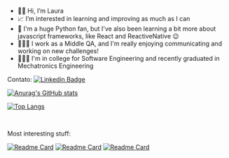 - 👋🏽 Hi, I’m Laura
- 📈 I’m interested in learning and improving as much as I can
- 🐍 I'm a huge Python fan, but I've also been learning a bit more about javascript frameworks, like React and ReactiveNative 😉
- 👩🏽‍💻 I work as a Middle QA, and I'm really enjoying communicating and working on new challenges!
- 👩🏽‍🎓 I'm in college for Software Engineering and recently graduated in Mechatronics Engineering

Contato:  [![Linkedin Badge](https://img.shields.io/badge/-Laura%20Castro-0339fc?style=flat-square&logo=Linkedin&logoColor=white&link=https://www.linkedin.com/in/lauraFCa/)](https://www.linkedin.com/in/laura-faria-castro/)

[![Anurag's GitHub stats](https://github-readme-stats.vercel.app/api?username=lauraFCa&theme=tokyonight&show_icons=true&count_private=true&hide=stars,contribs)](https://github.com/lauraFCa/github-readme-stats)

[![Top Langs](https://github-readme-stats.vercel.app/api/top-langs/?username=lauraFCa&layout=compact&theme=tokyonight&hide=HTML)](https://github.com/lauraFCa/github-readme-stats)

<br>

Most interesting stuff:

[![Readme Card](https://github-readme-stats.vercel.app/api/pin/?username=lauraFCa&repo=gerenciadorPizzaria&theme=material-palenight)](https://github.com/lauraFCa/gerenciadorPizzaria)
[![Readme Card](https://github-readme-stats.vercel.app/api/pin/?username=lauraFCa&repo=consumindoAPI&theme=material-palenight)](https://github.com/lauraFCa/consumindoAPI)
[![Readme Card](https://github-readme-stats.vercel.app/api/pin/?username=lauraFCa&repo=finalproj-devmovel&theme=material-palenight)](https://github.com/lauraFCa/finalproj-devmovel)

<!---
LauraFCastro/LauraFCastro is a ✨ special ✨ repository because its `README.md` (this file) appears on your GitHub profile.
You can click the Preview link to take a look at your changes.
--->
